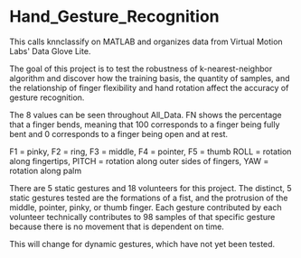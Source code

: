 # Hand_Gesture_Recognition
This calls knnclassify on MATLAB and organizes data from Virtual Motion Labs' Data Glove Lite.

The goal of this project is to test the robustness of k-nearest-neighbor algorithm and discover how the
training basis, the quantity of samples, and the relationship of finger flexibility and hand rotation affect
the accuracy of gesture recognition.

The 8 values can be seen throughout All_Data. FN shows the percentage that a finger bends, meaning that 100 corresponds to a finger being fully bent and 0 corresponds to a finger being open and at rest. 

F1 = pinky, F2 = ring, F3 = middle, F4 = pointer, F5 = thumb
ROLL = rotation along fingertips, PITCH = rotation along outer sides of fingers, YAW = rotation along palm

There are 5 static gestures and 18 volunteers for this project.
The distinct, 5 static gestures tested are the formations of a fist, and the protrusion of the middle, pointer, pinky, or thumb finger.
Each gesture contributed by each volunteer technically contributes to 98 samples of that specific gesture because there is no movement that is dependent on time. 

This will change for dynamic gestures, which have not yet been tested. 


